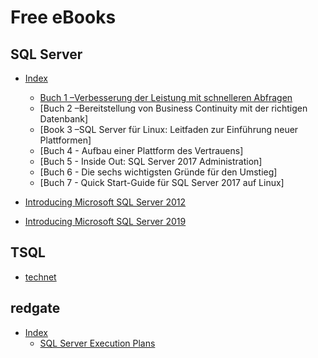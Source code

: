 # Free eBooks
## SQL Server
- [Index](https://info.microsoft.com/ww-thankyou-sql-server-technical-ebook-series.html?lcid=de-de)
  - [Buch 1 –Verbesserung der Leistung mit schnelleren Abfragen](https://clouddamcdnprodep.azureedge.net/gdc/1660390/original?ocid=mkto_eml_em596290a1la1)
  - [Buch 2 –Bereitstellung von Business Continuity mit der richtigen Datenbank]
  - [Book 3 –SQL Server für Linux: Leitfaden zur Einführung neuer Plattformen]
  - [Buch 4 - Aufbau einer Plattform des Vertrauens]
  - [Buch 5 - Inside Out: SQL Server 2017 Administration]
  - [Buch 6 - Die sechs wichtigsten Gründe für den Umstieg]
  - [Buch 7 - Quick Start-Guide für SQL Server 2017 auf Linux]

- [Introducing Microsoft SQL Server 2012](https://download.microsoft.com/download/F/F/6/FF62CAE0-CE38-4228-9025-FBF729312698/Microsoft_Press_eBook_Introducing_Microsoft_SQL_Server_2012_PDF.pdf)
- [Introducing Microsoft SQL Server 2019](https://www.windowsmode.com/download-introducing-microsoft-sql-server-2019-ebook/)
## TSQL
- [technet](https://social.technet.microsoft.com/wiki/contents/articles/29916.sql-and-transact-sql-free-e-books.aspx)

## redgate
- [Index](https://www.red-gate.com/hub/books/)
  - [SQL Server Execution Plans](https://www.red-gate.com/products/dba/sql-monitor/entrypage/execution-plans)
